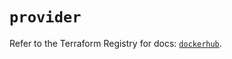 # `provider`

Refer to the Terraform Registry for docs: [`dockerhub`](https://registry.terraform.io/providers/barnabyshearer/dockerhub/0.0.15/docs).
